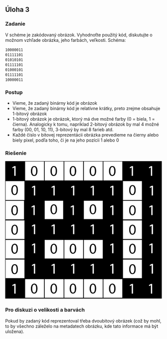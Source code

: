## Úloha 3

### Zadanie

V schéme je zakódovaný obrázok. Vyhodnoťte použitý kód, diskutujte o možnom vzhľade obrázka,
jeho farbách, veľkosti. 
Schéma:

```
10000011
01111101
01010101
01111101
01000101
01111101
10000011
```

### Postup

- Vieme, že zadaný binárny kód je obrázok
- Vieme, že zadaný binárny kód je relatívne krátky, preto zrejme obsahuje 1-bitový obrázok
- 1-bitový obrázok je obrázok, ktorý má dve možné farby (0 = biela, 1 = čierna). Analogicky k tomu, napríklad 2-bitový obrázok by mal 4 možné farby (00, 01, 10, 11), 3-bitový by mal 8 farieb atd.
- Každé číslo v bitovej reprezentácii obrázka prevedieme na čierny alebo biely pixel, podľa toho, či je na jeho pozícii 1 alebo 0

### Riešenie 

![binary image](./uloha3.png "Binarni obrazek")

### Pro diskuzi o velikosti a barvách

Pokud by zadaný kód reprezentoval třeba dvoubitový obrázek (což by mohl, to by všechno záleželo na metadatech obrázku, kde tato informace má být uložena). 
